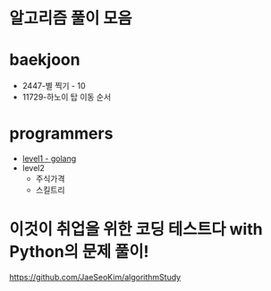 # 알고리즘 풀이 모음

# baekjoon

- 2447-별 찍기 - 10
- 11729-하노이 탑 이동 순서

# programmers

- [level1 - golang](https://github.com/JaeSeoKim/learngo/tree/master/programmers/level1)
- level2
  - 주식가격
  - 스킬트리

# 이것이 취업을 위한 코딩 테스트다 with Python의 문제 풀이!

https://github.com/JaeSeoKim/algorithmStudy
